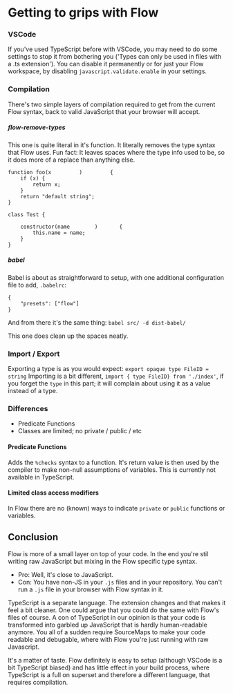 # Getting to grips with Flow

### VSCode

If you've used TypeScript before with VSCode, you may need to do some settings to stop it from bothering you ('Types can only be used in files with a .ts extension').
You can disable it permanently or for just your Flow workspace, by disabling `javascript.validate.enable` in your settings.

### Compilation

There's two simple layers of compilation required to get from the current Flow syntax, back to valid JavaScript that your browser will accept.

##### flow-remove-types

This one is quite literal in it's function. It literally removes the type syntax that Flow uses. Fun fact: It leaves spaces where the type info used to be, so it does more of a replace than anything else.

```
function foo(x         )         {
	if (x) {
		return x;
	}
	return "default string";
}

class Test {
	             
	constructor(name        )       {
		this.name = name;
	}
}
```

##### babel

Babel is about as straightforward to setup, with one additional configuration file to add, `.babelrc`:

```
{
	"presets": ["flow"]
}
```

And from there it's the same thing: `babel src/ -d dist-babel/`

This one does clean up the spaces neatly.

### Import / Export

Exporting a type is as you would expect: `export opaque type FileID = string`
Importing is a bit different, `import { type FileID} from './index'`, if you forget the `type` in this part; it will complain about using it as a value instead of a type.

### Differences
- Predicate Functions
- Classes are limited; no private / public / etc

#### Predicate Functions
Adds the `%checks` syntax to a function. It's return value is then used by the compiler to make non-null assumptions of variables. This is currently not available in TypeScript.

#### Limited class access modifiers
In Flow there are no (known) ways to indicate `private` or `public` functions or variables.

## Conclusion

Flow is more of a small layer on top of your code. In the end you're stil writing raw JavaScript but mixing in the Flow specific type syntax.
- Pro: Well, it's close to JavaScript.
- Con: You have non-JS in your `.js` files and in your repository. You can't run a `.js` file in your browser with Flow syntax in it.

TypeScript is a separate language. The extension changes and that makes it feel a bit cleaner. One could argue that you could do the same with Flow's files of course.
A con of TypeScript in our opinion is that your code is transformed into garbled up JavaScript that is hardly human-readable anymore. You all of a sudden require SourceMaps to make your code readable and debugable, where with Flow you're just running with raw Javascript. 

It's a matter of taste. Flow definitely is easy to setup (although VSCode is a bit TypeScript biased) and has little effect in your build process, where TypeScript is a full on superset and therefore a different language, that requires compilation.
